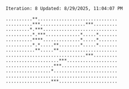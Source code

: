 `Iteration: 8 Updated: 8/29/2025, 11:04:07 PM`
<!-- GOL_START -->
`..........**..............................`</br>
`..........***.................***.........`</br>
`.........*.***............................`</br>
`..........*.***.............*.....*.......`</br>
`..........****..............*.....*.......`</br>
`..........*.*.....**........*.....*.......`</br>
`...........**.....**......................`</br>
`..............................***.........`</br>
`....................***...................`</br>
`..................***.....................`</br>
`.................*........................`</br>
`..........................................`</br>
`.................***......................`</br>
<!-- GOL_END -->
